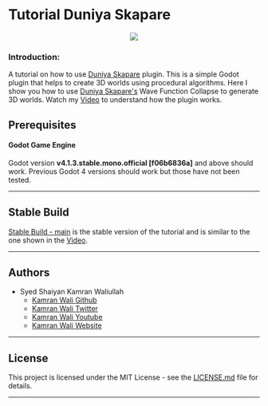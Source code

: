 # Tutorial Duniya Skapare

<p align="center"><a href="https://youtu.be/eq8Kj1s_X8E" target="_blank"><img src="https://imgur.com/OBcDdDL.png"></a></p>

### Introduction:
A tutorial on how to use [Duniya Skapare](https://github.com/deadlykam/Duniya_Skapare) plugin. This is a simple Godot plugin that helps to create 3D worlds using procedural algorithms. Here I show you how to use [Duniya Skapare's](https://github.com/deadlykam/Duniya_Skapare) Wave Function Collapse to generate 3D worlds. Watch my [Video](https://youtu.be/eq8Kj1s_X8E) to understand how the plugin works.

## Prerequisites
#### Godot Game Engine
Godot version **v4.1.3.stable.mono.official [f06b6836a]** and above should work. Previous Godot 4 versions should work but those have not been tested.
***
## Stable Build
[Stable Build - main](https://github.com/deadlykam/Tutorial_Duniya_Skapare) is the stable version of the tutorial and is similar to the one shown in the [Video](https://youtu.be/eq8Kj1s_X8E).
***
## Authors
- Syed Shaiyan Kamran Waliullah 
  - [Kamran Wali Github](https://github.com/deadlykam)
  - [Kamran Wali Twitter](https://twitter.com/KamranWaliDev)
  - [Kamran Wali Youtube](https://www.youtube.com/channel/UCkm-BgvswLViigPWrMo8pjg)
  - [Kamran Wali Website](https://deadlykam.github.io/)
***
## License
This project is licensed under the MIT License - see the [LICENSE.md](LICENSE) file for details.
***
